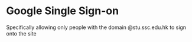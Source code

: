 # Google Single Sign-on
Specifically allowing only people with the domain @stu.ssc.edu.hk to sign onto the site
